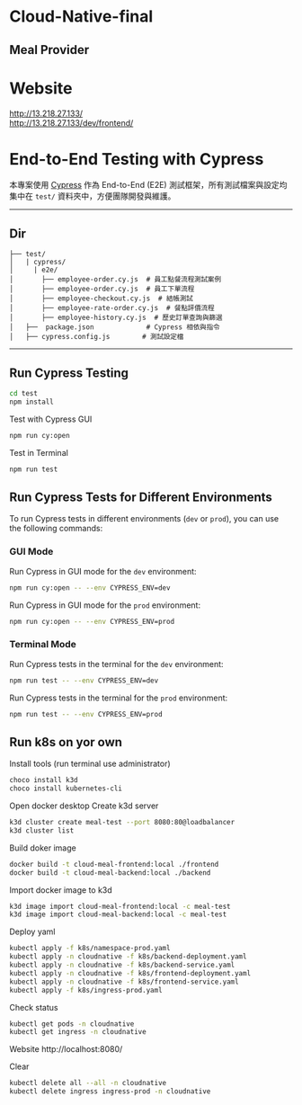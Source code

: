 # Cloud-Native-final

##  Meal Provider


# Website
http://13.218.27.133/  
http://13.218.27.133/dev/frontend/

# End-to-End Testing with Cypress

本專案使用 [Cypress](https://www.cypress.io/) 作為 End-to-End (E2E) 測試框架，所有測試檔案與設定均集中在 `test/` 資料夾中，方便團隊開發與維護。

---

## Dir
```
├── test/  
│   | cypress/  
│     | e2e/  
│       ├── employee-order.cy.js  # 員工點餐流程測試案例  
│       ├── employee-order.cy.js  # 員工下單流程
│       ├── employee-checkout.cy.js  # 結帳測試
│       ├── employee-rate-order.cy.js  # 餐點評價流程
│       ├── employee-history.cy.js  # 歷史訂單查詢與篩選
│   ├──  package.json             # Cypress 相依與指令  
│   ├── cypress.config.js        # 測試設定檔  
```

---

## Run Cypress Testing

```bash
cd test
npm install
```

Test with Cypress GUI
```bash
npm run cy:open
```

Test in Terminal
```bash
npm run test
```

## Run Cypress Tests for Different Environments

To run Cypress tests in different environments (`dev` or `prod`), you can use the following commands:

### GUI Mode

Run Cypress in GUI mode for the `dev` environment:
```bash
npm run cy:open -- --env CYPRESS_ENV=dev
```

Run Cypress in GUI mode for the `prod` environment:
```bash
npm run cy:open -- --env CYPRESS_ENV=prod
```

### Terminal Mode

Run Cypress tests in the terminal for the `dev` environment:
```bash
npm run test -- --env CYPRESS_ENV=dev
```

Run Cypress tests in the terminal for the `prod` environment:
```bash
npm run test -- --env CYPRESS_ENV=prod
```

## Run k8s on yor own

Install tools (run terminal use administrator)
```bash
choco install k3d
choco install kubernetes-cli
```

Open docker desktop
Create k3d server
```bash
k3d cluster create meal-test --port 8080:80@loadbalancer
k3d cluster list
```

Build doker image
```bash
docker build -t cloud-meal-frontend:local ./frontend
docker build -t cloud-meal-backend:local ./backend
```

Import docker image to k3d
```bash
k3d image import cloud-meal-frontend:local -c meal-test
k3d image import cloud-meal-backend:local -c meal-test
```

Deploy yaml
```bash
kubectl apply -f k8s/namespace-prod.yaml
kubectl apply -n cloudnative -f k8s/backend-deployment.yaml
kubectl apply -n cloudnative -f k8s/backend-service.yaml
kubectl apply -n cloudnative -f k8s/frontend-deployment.yaml
kubectl apply -n cloudnative -f k8s/frontend-service.yaml
kubectl apply -f k8s/ingress-prod.yaml
```

Check status
```bash
kubectl get pods -n cloudnative
kubectl get ingress -n cloudnative
```

Website
http://localhost:8080/

Clear 
```bash
kubectl delete all --all -n cloudnative
kubectl delete ingress ingress-prod -n cloudnative
```
